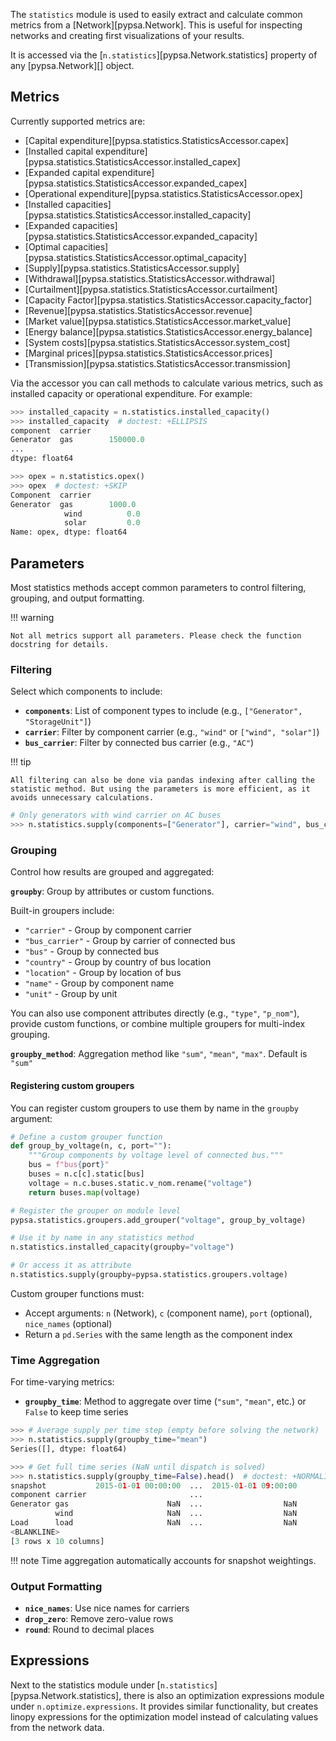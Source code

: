 <!--
SPDX-FileCopyrightText: PyPSA Contributors

SPDX-License-Identifier: CC-BY-4.0
-->

The `statistics` module is used to easily extract and calculate common metrics from a [Network][pypsa.Network]. This is useful for inspecting networks and creating first visualizations of your results.

It is accessed via the [`n.statistics`][pypsa.Network.statistics] property of any [pypsa.Network][] object.

## Metrics


Currently supported metrics are:
    
- [Capital expenditure][pypsa.statistics.StatisticsAccessor.capex]
- [Installed capital expenditure][pypsa.statistics.StatisticsAccessor.installed_capex]
- [Expanded capital expenditure][pypsa.statistics.StatisticsAccessor.expanded_capex]
- [Operational expenditure][pypsa.statistics.StatisticsAccessor.opex]
- [Installed capacities][pypsa.statistics.StatisticsAccessor.installed_capacity]
- [Expanded capacities][pypsa.statistics.StatisticsAccessor.expanded_capacity]
- [Optimal capacities][pypsa.statistics.StatisticsAccessor.optimal_capacity]
- [Supply][pypsa.statistics.StatisticsAccessor.supply]
- [Withdrawal][pypsa.statistics.StatisticsAccessor.withdrawal]
- [Curtailment][pypsa.statistics.StatisticsAccessor.curtailment]
- [Capacity Factor][pypsa.statistics.StatisticsAccessor.capacity_factor]
- [Revenue][pypsa.statistics.StatisticsAccessor.revenue]
- [Market value][pypsa.statistics.StatisticsAccessor.market_value]
- [Energy balance][pypsa.statistics.StatisticsAccessor.energy_balance]
- [System costs][pypsa.statistics.StatisticsAccessor.system_cost]
- [Marginal prices][pypsa.statistics.StatisticsAccessor.prices]
- [Transmission][pypsa.statistics.StatisticsAccessor.transmission]

Via the accessor you can call methods to calculate various metrics, such as installed capacity or operational expenditure. For example:

``` py
>>> installed_capacity = n.statistics.installed_capacity()
>>> installed_capacity  # doctest: +ELLIPSIS
component  carrier
Generator  gas        150000.0
...
dtype: float64

>>> opex = n.statistics.opex()
>>> opex  # doctest: +SKIP
Component  carrier
Generator  gas        1000.0
            wind          0.0
            solar         0.0
Name: opex, dtype: float64
```

## Parameters

Most statistics methods accept common parameters to control filtering, grouping, and output formatting.

!!! warning

    Not all metrics support all parameters. Please check the function docstring for details.

### Filtering

Select which components to include:

- **`components`**: List of component types to include (e.g., `["Generator", "StorageUnit"]`)
- **`carrier`**: Filter by component carrier (e.g., `"wind"` or `["wind", "solar"]`)
- **`bus_carrier`**: Filter by connected bus carrier (e.g., `"AC"`)

!!! tip

    All filtering can also be done via pandas indexing after calling the statistic method. But using the parameters is more efficient, as it avoids unnecessary calculations.

``` py
# Only generators with wind carrier on AC buses
>>> n.statistics.supply(components=["Generator"], carrier="wind", bus_carrier="AC")  # doctest: +SKIP
```

### Grouping

Control how results are grouped and aggregated:

**`groupby`**: Group by attributes or custom functions.

Built-in groupers include:

- `"carrier"` - Group by component carrier
- `"bus_carrier"` - Group by carrier of connected bus
- `"bus"` - Group by connected bus
- `"country"` - Group by country of bus location
- `"location"` - Group by location of bus
- `"name"` - Group by component name
- `"unit"` - Group by unit

You can also use component attributes directly (e.g., `"type"`, `"p_nom"`), provide custom functions, or combine multiple groupers for multi-index grouping.

**`groupby_method`**: Aggregation method like `"sum"`, `"mean"`, `"max"`. Default is `"sum"`

#### Registering custom groupers
You can register custom groupers to use them by name in the `groupby` argument:

``` py
# Define a custom grouper function
def group_by_voltage(n, c, port=""):
    """Group components by voltage level of connected bus."""
    bus = f"bus{port}"
    buses = n.c[c].static[bus]
    voltage = n.c.buses.static.v_nom.rename("voltage")
    return buses.map(voltage)

# Register the grouper on module level
pypsa.statistics.groupers.add_grouper("voltage", group_by_voltage)

# Use it by name in any statistics method
n.statistics.installed_capacity(groupby="voltage")

# Or access it as attribute
n.statistics.supply(groupby=pypsa.statistics.groupers.voltage)
```

Custom grouper functions must:

- Accept arguments: `n` (Network), `c` (component name), `port` (optional), `nice_names` (optional)
- Return a `pd.Series` with the same length as the component index

### Time Aggregation

For time-varying metrics:

- **`groupby_time`**: Method to aggregate over time (`"sum"`, `"mean"`, etc.) or `False` to keep time series

``` py
>>> # Average supply per time step (empty before solving the network)
>>> n.statistics.supply(groupby_time="mean")
Series([], dtype: float64)

>>> # Get full time series (NaN until dispatch is solved)
>>> n.statistics.supply(groupby_time=False).head()  # doctest: +NORMALIZE_WHITESPACE
snapshot           2015-01-01 00:00:00  ...  2015-01-01 09:00:00
component carrier                       ...                     
Generator gas                      NaN  ...                  NaN
          wind                     NaN  ...                  NaN
Load      load                     NaN  ...                  NaN
<BLANKLINE>
[3 rows x 10 columns]
```

!!! note
    Time aggregation automatically accounts for snapshot weightings.

### Output Formatting

- **`nice_names`**: Use nice names for carriers 
- **`drop_zero`**: Remove zero-value rows
- **`round`**: Round to decimal places

## Expressions

Next to the statistics module under [`n.statistics`][pypsa.Network.statistics], there is also an optimization expressions module under `n.optimize.expressions`. It provides similar functionality, but creates linopy expressions for the optimization model instead of calculating values from the network data.
